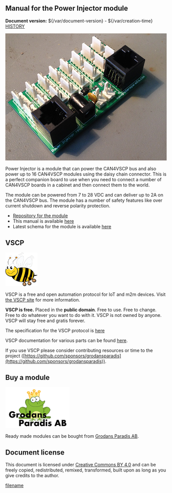 
## Manual for the Power Injector module

**Document version:** ${/var/document-version} - ${/var/creation-time}
[HISTORY](./history.md)

![Power Injector](./images/power_injector8_800.png)  

Power Injector is a module that can power the CAN4VSCP bus and also power up to 16 CAN4VSCP modules using the daisy chain connector. This is a perfect companion board to use when you need to connect a number of CAN4VSCP boards in a cabinet and then connect them to the world.

The module can be powered from 7 to 28 VDC and can deliver up to 2A on the CAN4VSCP bus. The module has a number of safety features like over current shutdown and reverse polarity protection.


* [Repository for the module](https://github.com/grodansparadis/can4vscp-accra)
* This manual is available [here](https://grodansparadis.github.io/can4vscp-power-injector/)
* Latest schema for the module is available [here](https://github.com/grodansparadis/can4vscp-power-injector/tree/master/eagle/eagle_big)


## VSCP

![VSCP logo](./images/logo_100.png)

VSCP is a free and open automation protocol for IoT and m2m devices. Visit [the VSCP site](https://www.vscp.org) for more information.

**VSCP is free.** Placed in the **public domain**. Free to use. Free to change. Free to do whatever you want to do with it. VSCP is not owned by anyone. VSCP will stay free and gratis forever.

The specification for the VSCP protocol is [here](https://docs.vscp.org) 

VSCP documentation for various parts can be found [here](https://docs.vscp.org/).

If you use VSCP please consider contributing resources or time to the project ([https://github.com/sponsors/grodansparadis](https://github.com/sponsors/grodansparadis)).

## Buy a module

<img src="./images/grodan_logo.png" alt="Grodans PAradis AB" width="200"/>

Ready made modules can be bought from [Grodans Paradis AB](https://www.grodansparadis.com).

## Document license

This document is licensed under [Creative Commons BY 4.0](https://creativecommons.org/licenses/by/4.0/) and can be freely copied, redistributed, remixed, transformed, built upon as long as you give credits to the author.



[filename](./bottom-copyright.md ':include')
